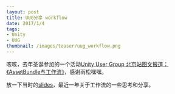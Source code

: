 ```yaml
---
layout: post
title: UUG分享 workflow
date: 2017/1/4
tags:
- Unity
- UUG
thumbnail: /images/teaser/uug_workflow.png
---
```


咳咳，去年圣诞参加的一个活动[Unity User Group 北京站图文报道：《AssetBundle与工作流》](http://forum.china.unity3d.com/thread-22329-1-1.html)，感谢雨松嘿嘿。

放一下当时的[slides](/downloads/unity_workflow.pptx)，最近一年关于工作流的一些思考和分享。

<!--more-->